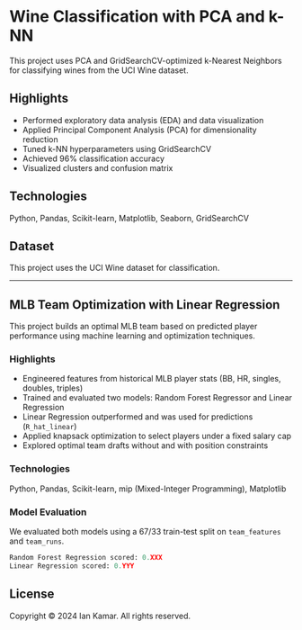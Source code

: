 # Wine Classification with PCA and k-NN

This project uses PCA and GridSearchCV-optimized k-Nearest Neighbors for classifying wines from the UCI Wine dataset.

## Highlights
- Performed exploratory data analysis (EDA) and data visualization
- Applied Principal Component Analysis (PCA) for dimensionality reduction
- Tuned k-NN hyperparameters using GridSearchCV
- Achieved 96% classification accuracy
- Visualized clusters and confusion matrix

## Technologies
Python, Pandas, Scikit-learn, Matplotlib, Seaborn, GridSearchCV

## Dataset
This project uses the UCI Wine dataset for classification.

---

## MLB Team Optimization with Linear Regression

This project builds an optimal MLB team based on predicted player performance using machine learning and optimization techniques.

### Highlights
- Engineered features from historical MLB player stats (BB, HR, singles, doubles, triples)
- Trained and evaluated two models: Random Forest Regressor and Linear Regression
- Linear Regression outperformed and was used for predictions (`R_hat_linear`)
- Applied knapsack optimization to select players under a fixed salary cap
- Explored optimal team drafts without and with position constraints

### Technologies
Python, Pandas, Scikit-learn, mip (Mixed-Integer Programming), Matplotlib

### Model Evaluation
We evaluated both models using a 67/33 train-test split on `team_features` and `team_runs`.

```python
Random Forest Regression scored: 0.XXX
Linear Regression scored: 0.YYY
```
## License
Copyright © 2024 Ian Kamar. All rights reserved.
